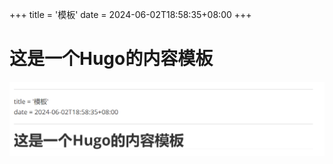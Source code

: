 +++
title = '模板'
date = 2024-06-02T18:58:35+08:00
+++

# 这是一个Hugo的内容模板

![image-20240602195413701](./assets/image-20240602195413701.png)
